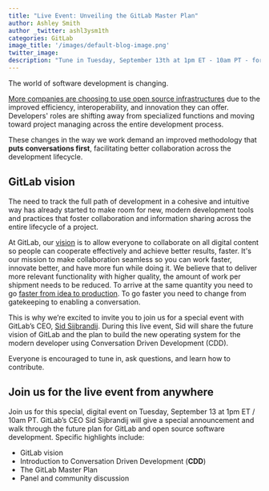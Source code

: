 ```yaml
---
title: "Live Event: Unveiling the GitLab Master Plan"
author: Ashley Smith 
author _twitter: ashl3ysm1th
categories: GitLab
image_title: '/images/default-blog-image.png'
twitter_image:
description: "Tune in Tuesday, September 13th at 1pm ET - 10am PT - for a special live event with GitLab CEO Sid Sijbrandij"
---
```


The world of software development is changing.

[More companies are choosing to use open source infrastructures][black-duck-survey]
due to the improved efficiency, interoperability, and innovation they can offer.
Developers' roles are shifting away from specialized functions and moving toward
project managing across the entire development process. 

These changes in the way we work demand an improved methodology that **puts
conversations first**, facilitating better collaboration across the development lifecycle.

<!-- more -->

## GitLab vision

The need to track the full path of development in a cohesive and intuitive way has already
started to make room for new, modern development tools and practices that foster
collaboration and information sharing across the entire lifecycle of a project.

At GitLab, our [vision][gitlab-vision] is to allow everyone to collaborate on all
digital content so people can cooperate effectively and achieve better results,
faster. It's our mission to make collaboration seamless so you can work faster,
innovate better, and have more fun while doing it. We believe that to deliver
more relevant functionality with higher quality, the amount of work per shipment
needs to be reduced. To arrive at the same quantity you need to go [faster from idea
to production][post-ci-cd]. To go faster you need to change from gatekeeping to enabling a conversation.

This is why we’re excited to invite you to join us for a special event with
GitLab’s CEO, [Sid Sijbrandij]. During this live event, Sid will share the
future vision of GitLab and the plan to build the new operating
system for the modern developer using Conversation Driven Development (CDD).

Everyone is encouraged to tune in, ask questions, and learn how to contribute.

## Join us for the live event from anywhere

Join us for this special, digital event on Tuesday, September 13 at 1pm ET / 10am PT.
GitLab’s CEO Sid Sijbrandij will give a special announcement and walk through the
future plan for GitLab and open source software development. Specific highlights include:

- GitLab vision
- Introduction to Conversation Driven Development (**CDD**)
- The GitLab Master Plan
- Panel and community discussion

<!-- identifiers -->

[black-duck-survey]: https://www.blackducksoftware.com/2016-future-of-open-source
[gitlab-vision]: https://about.gitlab.com/direction/#vision
[post-ci-cd]: https://about.gitlab.com/2016/08/05/continuous-integration-delivery-and-deployment-with-gitlab/
[Sid Sijbrandij]: https://twitter.com/sytses
<!-- [event-page]: -->